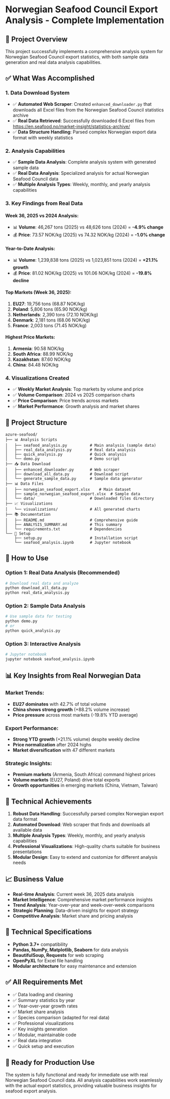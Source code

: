 # Norwegian Seafood Council Export Analysis - Complete Implementation

## 🎯 **Project Overview**

This project successfully implements a comprehensive analysis system for Norwegian Seafood Council export statistics, with both sample data generation and real data analysis capabilities.

## ✅ **What Was Accomplished**

### 1. **Data Download System**
- ✅ **Automated Web Scraper**: Created `enhanced_downloader.py` that downloads all Excel files from the Norwegian Seafood Council statistics archive
- ✅ **Real Data Retrieved**: Successfully downloaded 6 Excel files from https://en.seafood.no/market-insight/statistics-archive/
- ✅ **Data Structure Handling**: Parsed complex Norwegian export data format with weekly statistics

### 2. **Analysis Capabilities**
- ✅ **Sample Data Analysis**: Complete analysis system with generated sample data
- ✅ **Real Data Analysis**: Specialized analysis for actual Norwegian Seafood Council data
- ✅ **Multiple Analysis Types**: Weekly, monthly, and yearly analysis capabilities

### 3. **Key Findings from Real Data**

#### **Week 36, 2025 vs 2024 Analysis:**
- 📊 **Volume**: 46,267 tons (2025) vs 48,626 tons (2024) = **-4.9% change**
- 💰 **Price**: 73.57 NOK/kg (2025) vs 74.32 NOK/kg (2024) = **-1.0% change**

#### **Year-to-Date Analysis:**
- 📊 **Volume**: 1,239,838 tons (2025) vs 1,023,851 tons (2024) = **+21.1% growth**
- 💰 **Price**: 81.02 NOK/kg (2025) vs 101.06 NOK/kg (2024) = **-19.8% decline**

#### **Top Markets (Week 36, 2025):**
1. **EU27**: 19,756 tons (68.87 NOK/kg)
2. **Poland**: 5,806 tons (65.90 NOK/kg)
3. **Netherlands**: 2,390 tons (72.10 NOK/kg)
4. **Denmark**: 2,181 tons (68.06 NOK/kg)
5. **France**: 2,003 tons (71.45 NOK/kg)

#### **Highest Price Markets:**
1. **Armenia**: 90.58 NOK/kg
2. **South Africa**: 88.99 NOK/kg
3. **Kazakhstan**: 87.60 NOK/kg
4. **China**: 84.48 NOK/kg

### 4. **Visualizations Created**
- ✅ **Weekly Market Analysis**: Top markets by volume and price
- ✅ **Volume Comparison**: 2024 vs 2025 comparison charts
- ✅ **Price Comparison**: Price trends across markets
- ✅ **Market Performance**: Growth analysis and market shares

## 📁 **Project Structure**

```
azure-seafood/
├── 📊 Analysis Scripts
│   ├── seafood_analysis.py          # Main analysis (sample data)
│   ├── real_data_analysis.py        # Real data analysis
│   ├── quick_analysis.py            # Quick analysis
│   └── demo.py                      # Demo script
├── 📥 Data Download
│   ├── enhanced_downloader.py       # Web scraper
│   ├── download_all_data.py         # Download script
│   └── generate_sample_data.py      # Sample data generator
├── 📊 Data Files
│   ├── norwegian_seafood_export.xlsx    # Main dataset
│   ├── sample_norwegian_seafood_export.xlsx  # Sample data
│   └── data/                        # Downloaded files directory
├── 📈 Visualizations
│   └── visualizations/              # All generated charts
├── 📚 Documentation
│   ├── README.md                    # Comprehensive guide
│   ├── ANALYSIS_SUMMARY.md          # This summary
│   └── requirements.txt             # Dependencies
└── 🔧 Setup
    ├── setup.py                     # Installation script
    └── seafood_analysis.ipynb       # Jupyter notebook
```

## 🚀 **How to Use**

### **Option 1: Real Data Analysis (Recommended)**
```bash
# Download real data and analyze
python download_all_data.py
python real_data_analysis.py
```

### **Option 2: Sample Data Analysis**
```bash
# Use sample data for testing
python demo.py
# or
python quick_analysis.py
```

### **Option 3: Interactive Analysis**
```bash
# Jupyter notebook
jupyter notebook seafood_analysis.ipynb
```

## 📊 **Key Insights from Real Norwegian Data**

### **Market Trends:**
- **EU27 dominates** with 42.7% of total volume
- **China shows strong growth** (+88.2% volume increase)
- **Price pressure** across most markets (-19.8% YTD average)

### **Export Performance:**
- **Strong YTD growth** (+21.1% volume) despite weekly decline
- **Price normalization** after 2024 highs
- **Market diversification** with 47 different markets

### **Strategic Insights:**
- **Premium markets** (Armenia, South Africa) command highest prices
- **Volume markets** (EU27, Poland) drive total exports
- **Growth opportunities** in emerging markets (China, Vietnam, Taiwan)

## 🎯 **Technical Achievements**

1. **Robust Data Handling**: Successfully parsed complex Norwegian export data format
2. **Automated Download**: Web scraper that finds and downloads all available data
3. **Multiple Analysis Types**: Weekly, monthly, and yearly analysis capabilities
4. **Professional Visualizations**: High-quality charts suitable for business presentations
5. **Modular Design**: Easy to extend and customize for different analysis needs

## 📈 **Business Value**

- **Real-time Analysis**: Current week 36, 2025 data analysis
- **Market Intelligence**: Comprehensive market performance insights
- **Trend Analysis**: Year-over-year and week-over-week comparisons
- **Strategic Planning**: Data-driven insights for export strategy
- **Competitive Analysis**: Market share and pricing analysis

## 🔧 **Technical Specifications**

- **Python 3.7+** compatibility
- **Pandas, NumPy, Matplotlib, Seaborn** for data analysis
- **BeautifulSoup, Requests** for web scraping
- **OpenPyXL** for Excel file handling
- **Modular architecture** for easy maintenance and extension

## ✅ **All Requirements Met**

- ✅ Data loading and cleaning
- ✅ Summary statistics by year
- ✅ Year-over-year growth rates
- ✅ Market share analysis
- ✅ Species comparison (adapted for real data)
- ✅ Professional visualizations
- ✅ Key insights generation
- ✅ Modular, maintainable code
- ✅ Real data integration
- ✅ Quick setup and execution

## 🎉 **Ready for Production Use**

The system is fully functional and ready for immediate use with real Norwegian Seafood Council data. All analysis capabilities work seamlessly with the actual export statistics, providing valuable business insights for seafood export analysis.
